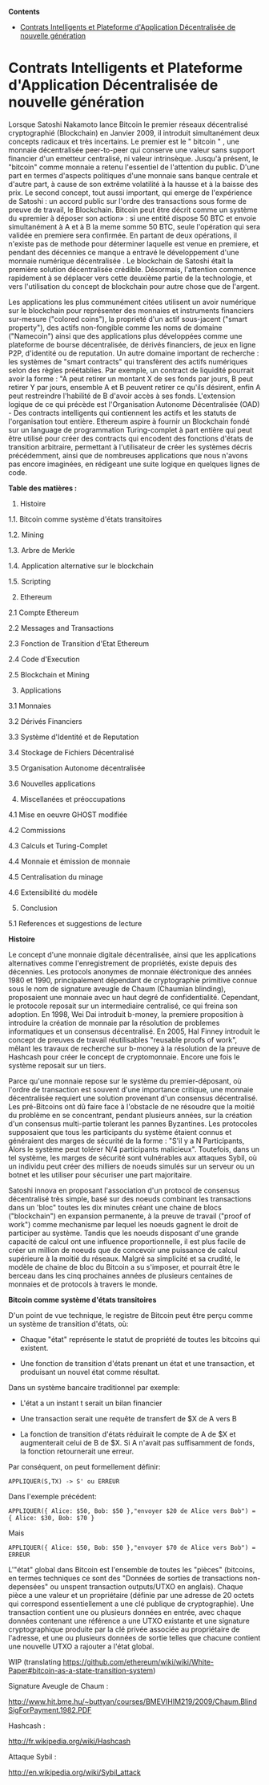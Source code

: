 <!-- START doctoc generated TOC please keep comment here to allow auto update -->

<!-- DON'T EDIT THIS SECTION, INSTEAD RE-RUN doctoc TO UPDATE -->

**Contents**



- [Contrats Intelligents et Plateforme d'Application Décentralisée de nouvelle génération](#contrats-intelligents-et-plateforme-dapplication-d%C3%A9centralis%C3%A9e-de-nouvelle-g%C3%A9n%C3%A9ration)



<!-- END doctoc generated TOC please keep comment here to allow auto update -->



# Contrats Intelligents et Plateforme d'Application Décentralisée de nouvelle génération



Lorsque Satoshi Nakamoto lance Bitcoin le premier réseaux décentralisé cryptographié (Blockchain) en Janvier 2009, il introduit simultanément deux concepts radicaux et très incertains. Le premier est le " bitcoin " , une monnaie décentralisée peer-to-peer qui conserve une valeur sans support financier d'un emetteur centralisé, ni valeur intrinsèque. Jusqu'à présent, le "bitcoin" comme monnaie a retenu l'essentiel de l'attention du public. D'une part en termes d'aspects politiques d'une monnaie sans banque centrale et d'autre part, à cause de son extrême volatilité à la hausse et à la baisse des prix. Le second concept, tout aussi important, qui emerge de l'expérience de Satoshi : un accord public sur l'ordre des transactions sous forme de preuve de travail, le Blockchain. Bitcoin peut être décrit comme un système du «premier à déposer son action» : si une entité dispose 50 BTC et envoie simultanément à A et à B la meme somme 50 BTC, seule l'opération qui sera validée en premiere sera confirmée. En partant de deux opérations, il n'existe pas de methode pour déterminer laquelle est venue en premiere, et pendant des décennies ce manque a entravé le développement d'une monnaie numérique décentralisée . Le blockchain de Satoshi était la première solution décentralisée crédible. Désormais, l'attention commence rapidement à se déplacer vers cette deuxième partie de la technologie, et vers l'utilisation du concept de blockchain pour autre chose que de l'argent.



Les applications les plus communément citées utilisent un avoir numérique sur le blockchain pour représenter des monnaies et instruments financiers sur-mesure ("colored coins"),  la proprieté d'un actif sous-jacent ("smart property"), des actifs non-fongible comme les noms de domaine ("Namecoin") ainsi que des applications plus développées comme une plateforme de bourse décentralisée, de dérivés financiers, de jeux en ligne P2P, d'identité ou de reputation. Un autre domaine important de recherche : les systèmes de "smart contracts" qui transfèrent des actifs numériques selon des règles préétablies. Par exemple, un contract de liquidité pourrait avoir la forme : "A peut retirer un montant X de ses fonds par jours, B peut retirer Y par jours, ensemble A et B peuvent retirer ce qu'ils désirent, enfin A peut restreindre l'habilité de B d'avoir accès à ses fonds. L'extension logique de ce qui précède est l'Organisation Autonome Décentralisée (OAD) - Des contracts intelligents qui contiennent les actifs et les statuts de l'organisation tout entière. Ethereum aspire à fournir un Blockchain fondé sur un language de programmation Turing-complet à part entière qui peut être utilisé pour créer des contracts qui encodent des fonctions d'états de transition arbitraire, permettant à l'utilisateur de créer les systèmes décris précédemment, ainsi que de nombreuses applications que nous n'avons pas encore imaginées, en rédigeant une suite logique en quelques lignes de code.







**Table des matières :**



1. Histoire

1.1. Bitcoin comme système d'états transitoires

1.2. Mining

1.3. Arbre de Merkle

1.4. Application alternative sur le blockchain

1.5. Scripting





2. Ethereum

2.1 Compte Ethereum

2.2 Messages and Transactions

2.3 Fonction de Transition d'Etat Ethereum 

2.4 Code d'Execution

2.5 Blockchain et Mining



3. Applications

3.1 Monnaies

3.2 Dérivés Financiers

3.3 Système d'Identité et de Reputation

3.4 Stockage de Fichiers Décentralisé

3.5 Organisation Autonome décentralisée

3.6 Nouvelles applications



4. Miscellanées et préoccupations

4.1 Mise en oeuvre GHOST modifiée

4.2 Commissions

4.3 Calculs et Turing-Complet

4.4 Monnaie et émission de monnaie

4.5 Centralisation du minage

4.6 Extensibilité du modèle



5. Conclusion

5.1 References et suggestions de lecture







**Histoire**



Le concept d'une monnaie digitale décentralisée, ainsi que les applications alternatives comme l'enregistrement de propriétés, existe depuis des décennies. Les protocols anonymes de monnaie éléctronique des années 1980 et 1990, principalement dépendant de cryptographie primitive connue sous le nom de signature aveugle de Chaum (Chaumian blinding), proposaient une monnaie avec un haut degré de confidentialité. Cependant, le protocole reposait sur un intermediaire centralisé, ce qui freina son adoption. En 1998, Wei Dai introduit b-money, la premiere proposition à introduire la création de monnaie par la résolution de problemes informatiques et un consensus décentralisé. En 2005, Hal Finney introduit le concept de preuves de travail réutilisables "reusable proofs of work", mêlant les travaux de recherche sur b-money à la résolution de la preuve de Hashcash pour créer le concept de cryptomonnaie. Encore une fois le système reposait sur un tiers.



Parce qu'une monnaie repose sur le système du premier-déposant, où l'ordre de transaction est souvent d'une importance critique, une monnaie décentralisée requiert une solution provenant d'un consensus décentralisé. Les pré-Bitcoins ont dû faire face à l'obstacle de ne résoudre que la moitié du problème en se concentrant, pendant plusieurs années, sur la création d'un consensus multi-partie tolerant les pannes Byzantines. Les protocoles supposaient que tous les participants du système étaient connus et généraient des marges de sécurité de la forme : "S'il y a N Participants, Alors le système peut tolérer N/4 participants malicieux". Toutefois, dans un tel système, les marges de sécurité sont vulnérables aux attaques Sybil, où un individu peut créer des milliers de noeuds simulés sur un serveur ou un botnet et les utiliser pour sécuriser une part majoritaire.



Satoshi innova en proposant l'association d'un protocol de consensus décentralisé très simple, basé sur des noeuds combinant les transactions dans un 'bloc" toutes les dix minutes créant une chaine de blocs ("blockchain") en expansion permanente, à la preuve de travail ("proof of work") comme mechanisme par lequel les noeuds gagnent le droit de participer au système. Tandis que les noeuds disposant d'une grande capacité de calcul ont une influence proportionnelle, il est plus facile de créer un million de noeuds que de concevoir une puissance de calcul supérieure à la moitié du réseaux. Malgré sa simplicité et sa crudité, le modèle de chaine de bloc du Bitcoin a su s'imposer, et pourrait être le berceau dans les cinq prochaines années de plusieurs centaines de monnaies et de protocols à travers le monde.





**Bitcoin comme système d'états transitoires**



D'un point de vue technique, le registre de Bitcoin peut être perçu comme un système de transition d'états, où:

- Chaque "état" représente le statut de propriété de toutes les bitcoins qui existent.

- Une fonction de transition d'états prenant un état et une transaction, et produisant un nouvel état comme résultat.



Dans un système bancaire traditionnel par exemple:

- L'état a un instant t serait un bilan financier

- Une transaction serait une requête de transfert de $X de A vers B

- La fonction de transition d'états réduirait le compte de A de $X et augmenterait celui de B de $X. Si A n'avait pas suffisamment de fonds, la fonction retournerait une erreur.



Par conséquent, on peut formellement définir:



    APPLIQUER(S,TX) -> S' ou ERREUR



Dans l'exemple précédent:



    APPLIQUER({ Alice: $50, Bob: $50 },"envoyer $20 de Alice vers Bob") = { Alice: $30, Bob: $70 }



Mais



    APPLIQUER({ Alice: $50, Bob: $50 },"envoyer $70 de Alice vers Bob") = ERREUR



L'"état" global dans Bitcoin est l'ensemble de toutes les "pièces" (bitcoins, en termes techniques ce sont des "Données de sorties de transactions non-depensées" ou unspent transaction outputs/UTXO en anglais). Chaque pièce a une valeur et un propriétaire (définie par une adresse de 20 octets qui correspond essentiellement a une clé publique de cryptographie). Une transaction contient une ou plusieurs données en entrée, avec chaque données contenant une référence a une UTXO existante et une signature cryptographique produite par la clé privée associée au propriétaire de l'adresse, et une ou plusieurs données de sortie telles que chacune contient une nouvelle UTXO a rajouter a l'état global.



WIP (translating https://github.com/ethereum/wiki/wiki/White-Paper#bitcoin-as-a-state-transition-system)



Signature Aveugle de Chaum :

http://www.hit.bme.hu/~buttyan/courses/BMEVIHIM219/2009/Chaum.BlindSigForPayment.1982.PDF

Hashcash :

http://fr.wikipedia.org/wiki/Hashcash

Attaque Sybil :

http://en.wikipedia.org/wiki/Sybil_attack